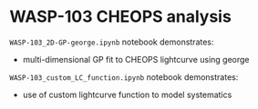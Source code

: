 # WASP-103 CHEOPS analysis

`WASP-103_2D-GP-george.ipynb` notebook demonstrates:

- multi-dimensional GP fit to CHEOPS lightcurve using george

`WASP-103_custom_LC_function.ipynb` notebook demonstrates:
 
- use of custom lightcurve function to model systematics